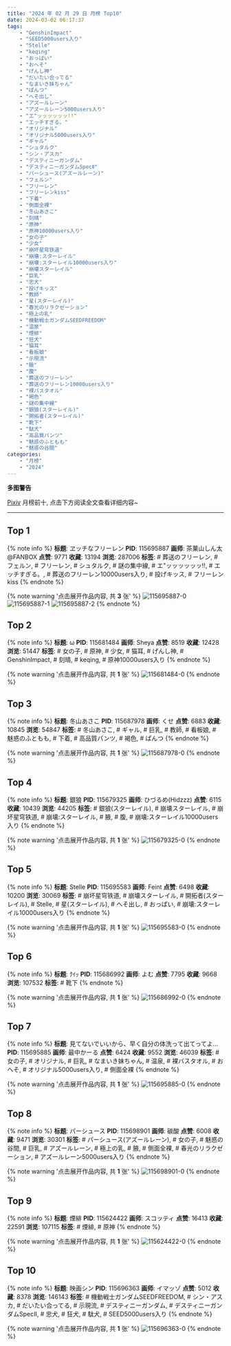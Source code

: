 ```yaml
---
title: "2024 年 02 月 29 日 月榜 Top10"
date: 2024-03-02 06:17:37
tags:
    - "GenshinImpact"
    - "SEED5000users入り"
    - "Stelle"
    - "keqing"
    - "おっぱい"
    - "おへそ"
    - "げんし神"
    - "だいたい合ってる"
    - "なまいき妹ちゃん"
    - "ぱんつ"
    - "へそ出し"
    - "アズールレーン"
    - "アズールレーン5000users入り"
    - "エ"ッッッッッッ!!"
    - "エッチすぎる。"
    - "オリジナル"
    - "オリジナル5000users入り"
    - "ギャル"
    - "シュタルク"
    - "シン・アスカ"
    - "デスティニーガンダム"
    - "デスティニーガンダムSpecⅡ"
    - "パーシュース(アズールレーン)"
    - "フェルン"
    - "フリーレン"
    - "フリーレンkiss"
    - "下着"
    - "側面全裸"
    - "冬山あさこ"
    - "刻晴"
    - "原神"
    - "原神10000users入り"
    - "女の子"
    - "少女"
    - "崩坏星穹铁道"
    - "崩壊:スターレイル"
    - "崩壊:スターレイル10000users入り"
    - "崩壊スターレイル"
    - "巨乳"
    - "忠犬"
    - "投げキッス"
    - "教師"
    - "星(スターレイル)"
    - "春光のリラクゼーション"
    - "極上の乳"
    - "機動戦士ガンダムSEEDFREEDOM"
    - "温泉"
    - "煙緋"
    - "狂犬"
    - "猫耳"
    - "看板娘"
    - "示現流"
    - "腋"
    - "腹"
    - "葬送のフリーレン"
    - "葬送のフリーレン10000users入り"
    - "裸バスタオル"
    - "褐色"
    - "謎の集中線"
    - "銀狼(スターレイル)"
    - "開拓者(スターレイル)"
    - "靴下"
    - "駄犬"
    - "高品質パンツ"
    - "魅惑のふともも"
    - "魅惑の谷間"
categories:
    - "月榜"
    - "2024"
---
```


<i class="fa fa-triangle-exclamation"></i>**多图警告**<i class="fa fa-triangle-exclamation"></i>

[Pixiv](https://www.pixiv.net/) 月榜前十, 点击下方阅读全文查看详细内容~

<!-- more -->

---

## Top 1

{% note info %}
**标题**: ヱッチなフリーレン
**PID**: 115695887 **画师**: 茶菓山しん太@FANBOX
**点赞**: 9771 **收藏**: 13194 **浏览**: 287006
**标签**: # 葬送のフリーレン, # フェルン, # フリーレン, # シュタルク, # 謎の集中線, # エ"ッッッッッッ!!, # エッチすぎる。, # 葬送のフリーレン10000users入り, # 投げキッス, # フリーレンkiss
{% endnote %}

{% note warning '点击展开作品内容, 共 **3** 张' %}
![115695887-0](https://i.pixiv.re/img-original/img/2024/02/02/18/00/18/115695887_p0.jpg)
![115695887-1](https://i.pixiv.re/img-original/img/2024/02/02/18/00/18/115695887_p1.jpg)
![115695887-2](https://i.pixiv.re/img-original/img/2024/02/02/18/00/18/115695887_p2.jpg)
{% endnote %}

## Top 2

{% note info %}
**标题**: ω
**PID**: 115681484 **画师**: Sheya
**点赞**: 8519 **收藏**: 12428 **浏览**: 51447
**标签**: # 女の子, # 原神, # 少女, # 猫耳, # げんし神, # GenshinImpact, # 刻晴, # keqing, # 原神10000users入り
{% endnote %}

{% note warning '点击展开作品内容, 共 **1** 张' %}
![115681484-0](https://i.pixiv.re/img-original/img/2024/02/02/01/10/13/115681484_p0.jpg)
{% endnote %}

## Top 3

{% note info %}
**标题**: 冬山あさこ
**PID**: 115687978 **画师**: くせ
**点赞**: 6883 **收藏**: 10845 **浏览**: 54847
**标签**: # 冬山あさこ, # ギャル, # 巨乳, # 教師, # 看板娘, # 魅惑のふともも, # 下着, # 高品質パンツ, # 褐色, # ぱんつ
{% endnote %}

{% note warning '点击展开作品内容, 共 **1** 张' %}
![115687978-0](https://i.pixiv.re/img-original/img/2024/02/02/10/00/00/115687978_p0.png)
{% endnote %}

## Top 4

{% note info %}
**标题**: 銀狼
**PID**: 115679325 **画师**: ひづるめ(Hidzzz)
**点赞**: 6115 **收藏**: 10439 **浏览**: 44205
**标签**: # 銀狼(スターレイル), # 崩壊スターレイル, # 崩坏星穹铁道, # 崩壊:スターレイル, # 腋, # 腹, # 崩壊:スターレイル10000users入り
{% endnote %}

{% note warning '点击展开作品内容, 共 **1** 张' %}
![115679325-0](https://i.pixiv.re/img-original/img/2024/02/02/00/00/45/115679325_p0.jpg)
{% endnote %}

## Top 5

{% note info %}
**标题**: Stelle
**PID**: 115695583 **画师**: Feint
**点赞**: 6498 **收藏**: 10200 **浏览**: 30069
**标签**: # 崩坏星穹铁道, # 崩壊スターレイル, # 開拓者(スターレイル), # Stelle, # 星(スターレイル), # へそ出し, # おっぱい, # 崩壊:スターレイル10000users入り
{% endnote %}

{% note warning '点击展开作品内容, 共 **1** 张' %}
![115695583-0](https://i.pixiv.re/img-original/img/2024/02/02/17/50/46/115695583_p0.jpg)
{% endnote %}

## Top 6

{% note info %}
**标题**: ｸｲｯ
**PID**: 115686992 **画师**: よむ
**点赞**: 7795 **收藏**: 9668 **浏览**: 107532
**标签**: # 靴下
{% endnote %}

{% note warning '点击展开作品内容, 共 **1** 张' %}
![115686992-0](https://i.pixiv.re/img-original/img/2024/02/02/08/38/22/115686992_p0.png)
{% endnote %}

## Top 7

{% note info %}
**标题**: 見てないでいいから、早く自分の体洗って出てってよ…
**PID**: 115695885 **画师**: 最中かーる
**点赞**: 6424 **收藏**: 9552 **浏览**: 46039
**标签**: # 女の子, # オリジナル, # 巨乳, # なまいき妹ちゃん, # 温泉, # 裸バスタオル, # おへそ, # オリジナル5000users入り, # 側面全裸
{% endnote %}

{% note warning '点击展开作品内容, 共 **1** 张' %}
![115695885-0](https://i.pixiv.re/img-original/img/2024/02/02/18/00/17/115695885_p0.jpg)
{% endnote %}

## Top 8

{% note info %}
**标题**: パーシュース
**PID**: 115698901 **画师**: 碳酸
**点赞**: 6008 **收藏**: 9471 **浏览**: 30301
**标签**: # パーシュース(アズールレーン), # 女の子, # 魅惑の谷間, # 巨乳, # アズールレーン, # 極上の乳, # 腋, # 側面全裸, # 春光のリラクゼーション, # アズールレーン5000users入り
{% endnote %}

{% note warning '点击展开作品内容, 共 **1** 张' %}
![115698901-0](https://i.pixiv.re/img-original/img/2024/02/02/19/59/54/115698901_p0.jpg)
{% endnote %}

## Top 9

{% note info %}
**标题**: 煙緋
**PID**: 115624422 **画师**: スコッティ
**点赞**: 16413 **收藏**: 22591 **浏览**: 107115
**标签**: # 煙緋, # 原神
{% endnote %}

{% note warning '点击展开作品内容, 共 **1** 张' %}
![115624422-0](https://i.pixiv.re/img-original/img/2024/01/31/00/00/23/115624422_p0.jpg)
{% endnote %}

## Top 10

{% note info %}
**标题**: 映画シン
**PID**: 115696363 **画师**: イマッゾ
**点赞**: 5012 **收藏**: 8378 **浏览**: 146143
**标签**: # 機動戦士ガンダムSEEDFREEDOM, # シン・アスカ, # だいたい合ってる, # 示現流, # デスティニーガンダム, # デスティニーガンダムSpecⅡ, # 忠犬, # 狂犬, # 駄犬, # SEED5000users入り
{% endnote %}

{% note warning '点击展开作品内容, 共 **1** 张' %}
![115696363-0](https://i.pixiv.re/img-original/img/2024/02/02/18/16/39/115696363_p0.png)
{% endnote %}
